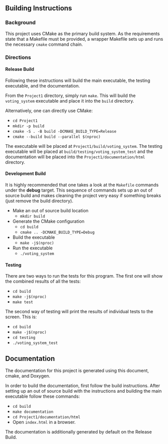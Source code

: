 
## Building Instructions ##

### Background ###
This project uses CMake as the primary build system. As the requirements state that a Makefile must be provided, a wrapper Makefile sets up and runs the necessary `cmake` command chain.

### Directions ###

#### Release Build ####
Following these instructions will build the main executable, the testing executable, and the documentation.

From the `Project1` directory, simply run `make`. This will build the `voting_system` executable and place it into the `build` directory.

Alternatively, one can directly use CMake:
* `cd Project1`
* `mkdir -p build`
* `cmake -S . -B build -DCMAKE_BUILD_TYPE=Release`
* `cmake --build build --parallel $(nproc)`

The executable will be placed at `Project1/build/voting_system`. The testing executable will be placed at `build/testing/voting_system_test` and the documentation will be placed into the `Project1/documentation/html` directory.

#### Development Build ####
It is highly recommended that one takes a look at the `Makefile` commands under the **debug** target. This sequence of commands sets up an out of source build and makes cleaning the project very easy if something breaks (just remove the build directory).

* Make an out of source build location
  - `mkdir build`
* Generate the CMake configuration
  - `cd build`
  - `cmake .. -DCMAKE_BUILD_TYPE=Debug`
* Build the executable
  - `make -j$(nproc)`
* Run the executable
  - `./voting_system`

#### Testing ####
There are two ways to run the tests for this program. The first one will show the combined results of all the tests:

* `cd build`
* `make -j$(nproc)`
* `make test`

The second way of testing will print the results of individual tests to the screen. This is:
* `cd build`
* `make -j$(nproc)`
* `cd testing`
* `./voting_system_test`

## Documentation ##
The documentation for this project is generated using this document, cmake, and Doxygen. 

In order to build the documentation, first follow the build instructions. After setting up an out of source build with the instructions and building the main executable follow these commands:
* `cd build`
* `make documentation`
* `cd Project1/documentation/html`
* Open `index.html` in a browser.

The documentation is additionally generated by default on the Release Build.
